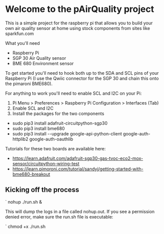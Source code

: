 # Welcome to the pAirQuality project

This is a simple project for the raspberry pi that allows you to build your own air quality sensor at home using stock components from sites like sparkfun.com

What you'll need

* Raspberry Pi
* SGP 30 Air Quality sensor
* BME 680 Environment sensor

To get started you'll need to hook both up to the SDA and SCL pins of your Raspberry Pi (I use the Qwiic connector for the SGP 30 and chain this onto the pimaroni BME680).

For anything to work you'll need to enable SCL and I2C on your Pi:

1. Pi Menu > Preferences > Raspberry Pi Configuration > Interfaces (Tab) 
2. Enable SCL and I2C
3. Install the packages for the two components
  * sudo pip3 install adafruit-circuitpython-sgp30
  * sudo pip3 install bme680
  * sudo pip3 install --upgrade google-api-python-client google-auth-httplib2 google-auth-oauthlib

Tutorials for these two boards are available here:
* https://learn.adafruit.com/adafruit-sgp30-gas-tvoc-eco2-mox-sensor/circuitpython-wiring-test
* https://learn.pimoroni.com/tutorial/sandyj/getting-started-with-bme680-breakout

## Kicking off the process

` nohup ./run.sh &

This will dump the logs in a file called nohup.out. If you see a permission denied error, make sure the run.sh file is executable:

` chmod +x ./run.sh